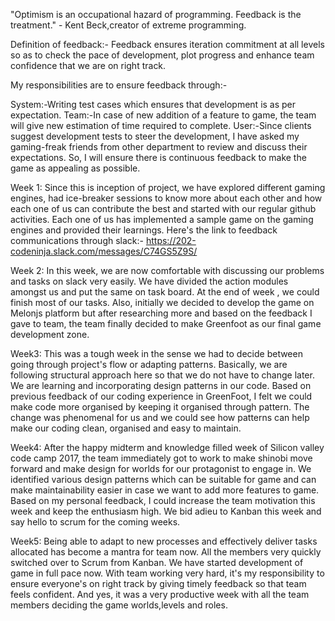 "Optimism is an occupational hazard of programming. Feedback is the treatment." - Kent Beck,creator of extreme programming.

Definition of feedback:- Feedback ensures iteration commitment at all levels so as to check the pace of development, plot progress and enhance team confidence that we are on right track.

My responsibilities are to ensure feedback through:-

System:-Writing test cases which ensures that development is as per expectation.
Team:-In case of new addition of a feature to game, the team will give new estimation of time required to complete.
User:-Since clients suggest development tests to steer the development, I have asked my gaming-freak friends from other department to review and discuss their expectations. So, I will ensure there is continuous feedback to make the game as appealing as possible.

Week 1: Since this is inception of project, we have explored different gaming engines, had ice-breaker sessions to know more about each other and how each one of us can contribute the best and started with our regular github activities. Each one of us has implemented a sample game on the gaming engines and provided their learnings. Here's the link to feedback communications through slack:- https://202-codeninja.slack.com/messages/C74GS5Z9S/

Week 2: In this week, we are now comfortable with discussing our problems and tasks on slack very easily. We have divided the action modules amongst us and put the same on task board. At the end of week , we could finish most of our tasks. Also, initially we decided to develop the game on Melonjs platform but after researching more and based on the feedback I gave to team, the team finally decided to make Greenfoot as our final game development zone.

Week3: This was a tough week in the sense we had to decide between going through project's flow or adapting patterns. Basically, we are following structural approach here so that we do not have to change later. We are learning and incorporating design patterns in our code. Based on previous feedback of our coding experience in GreenFoot, I felt we could make code more organised by keeping it organised through pattern. The change was phenomenal for us and we could see how patterns can help make our coding clean, organised and easy to maintain.

Week4: After the happy midterm and knowledge filled week of Silicon valley code camp 2017, the team immediately got to work to make shinobi move forward and make design for worlds for our protagonist to engage in. We identified various design patterns which can be suitable for game and can make maintainability easier in case we want to add more features to game. Based on my personal feedback, I could increase the team motivation this week and keep the enthusiasm high. We bid adieu to Kanban this week and say hello to scrum for the coming weeks.

Week5: Being able to adapt to new processes and effectively deliver tasks allocated has become a mantra for team now. All the members very quickly switched over to Scrum from Kanban. We have started development of game in full pace now. With team working very hard, it's my responsibility to ensure everyone's on right track by giving timely feedback so that team feels confident. And yes, it was a very productive week with all the team members deciding the game worlds,levels and roles.
